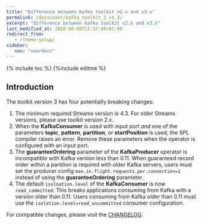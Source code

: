 ```yaml
---
title: "Difference between Kafka toolkit v2.x and v3.x"
permalink: /docs/user/kafka_toolkit_2_vs_3/
excerpt: "Difference between Kafka toolkit v2.x and v3.x"
last_modified_at: 2020-08-04T12:37:48+01:00
redirect_from:
   - /theme-setup/
sidebar:
   nav: "userdocs"
---
```

{% include toc %}
{%include editme %}

## Introduction
The toolkit version 3 has four potentially breaking changes:

1. The minimum required Streams version is 4.3. For older Streams versions, please use toolkit version 2.x.
2. When the **KafkaConsumer** is used with input port *and* one of the parameters **topic**, **pattern**, **partition**, or **startPosition** is used, the SPL compiler raises an error. Remove these parameters when the operator is configured with an input port.
3. The **guaranteeOrdering** parameter of the **KafkaProducer** operator is incompatible with Kafka version less than 0.11.  When guaranteed record order within a partition is required with older Kafka servers, users must set the producer config `max.in.flight.requests.per.connection=1` instead of using the **guaranteeOrdering** parameter.
4. The default `isoloation.level` of the **KafkaConsumer** is now `read_committed`. This breaks applications consuming from Kafka with a version older than 0.11. Users consuming from Kafka older than 0.11 must use the `isolation.level=read_uncommitted` consumer configuration.


For compatible changes, please visit the [CHANGELOG](https://github.com/IBMStreams/streamsx.kafka/blob/develop/com.ibm.streamsx.kafka/CHANGELOG.md).
